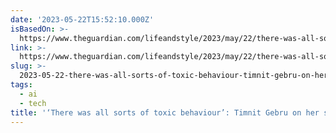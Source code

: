 ```yaml
---
date: '2023-05-22T15:52:10.000Z'
isBasedOn: >-
  https://www.theguardian.com/lifeandstyle/2023/may/22/there-was-all-sorts-of-toxic-behaviour-timnit-gebru-on-her-sacking-by-google-ais-dangers-and-big-techs-biases?CMP=Share_AndroidApp_Other
link: >-
  https://www.theguardian.com/lifeandstyle/2023/may/22/there-was-all-sorts-of-toxic-behaviour-timnit-gebru-on-her-sacking-by-google-ais-dangers-and-big-techs-biases?CMP=Share_AndroidApp_Other
slug: >-
  2023-05-22-there-was-all-sorts-of-toxic-behaviour-timnit-gebru-on-her-sacking-by-go
tags:
  - ai
  - tech
title: '‘There was all sorts of toxic behaviour’: Timnit Gebru on her sacking by Go'
---
```


